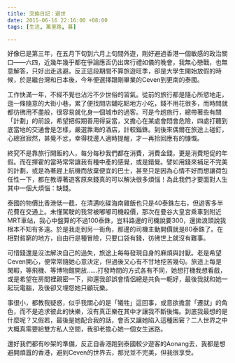 ```yaml
---
title: 交換日記：避世
date: 2015-06-16 22:16:00 +08:00
tags: [生活, 萬里路, 暮]

---
```


  
  
  
好像已是第三年，在五月下旬到六月上旬間外遊，剛好避過香港一個敏感的政治關口——六四，近幾年幾乎都在爭論應否仍出席行禮如儀的晚會，我無心戀戰，也無意解答，只好出走逃避。反正這段期間不算旅遊旺季，卻是大學生開始放假的時候，於是繼台灣和日本後，今年便選擇跟剛畢業的Ceven到更南的泰國。  
  
工作快滿一年，不經不覺也沾污不少世俗的習氣。從前的旅行都是隨心所慾地走，逛一條隨意的大街小巷，累了便找間店舖吃點地方小吃，錢不用花很多，而時間就都彷彿用不盡般，很容易就化身一個城市的過客。可是今趟旅行，總帶著些有關「計劃」的前設，希望把假期善用得妥當，又擔心在某處會悶會危險，四處打聽到底當地的交通會是怎樣，嚴選靠海的酒店，計較錙銖。到後來偶爾在旅途上碰釘，心總寂寂然，甚覺不忿，幸得枕邊人適時提醒，才一再拾回應有的慷慨。  
  
終究不是靠旅行開飯的人，每分每秒我們都在消費，消費金錢，更是消費短促的年假。而在揮霍的當時常常讓我有種中產的感覺，或是錯覺。譬如用錢來補足不完美的計劃，或是為著趕上航機而放棄便宜的巴士，甚至只是因為心情不好而想讓荷包任性一下，都在教導著遊客原來錢真的可以解決很多煩惱！為此我們才要面對人生其中一個大煩惱：缺錢。  
  
泰國的物價比香港低一截，在清邁吃碟海南雞飯也只是40泰銖左右，但遊客多半花費在交通上。未懂駕駛的我常被嘟嘟司機殺價，那次在曼谷大皇宮乘車到附近MRT車站，我心中盤算的不過100泰銖，豈料路邊的司機說要300，還拋浪頭說我根本不知有多遠。於是我走到另一街角，那邊的司機主動開價就是80泰銖了。在相對貧窮的地方，自由行是種冒險，只要口袋有錢，彷彿世上就沒有難事。  
  
可惜錢還是沒法解決自己的過失，旅途上每每發現自身的麻煩與討厭。老是希望Ceven開心，便常常隨她心意決定，但過後又心有不甘地挖苦幾句。旅途上每是閑暇，等飛機、等博物館開放……打發時間的方式各有不同，她想打機我想看戲，或是希望在房間裡親密一下，抑還我卻誤會情侶總是共負一軛好，最後我就和她一起玩電腦，及後卻又埋怨她只顧玩樂。  
  
事很小，都教我疑惑，似乎我關心的是「犧牲」這回事，或意欲擔當「遷就」的角色，而不是追求彼此的快樂，沒有真正樂在其中才讓我不斷後悔。到底我最想的是什麼呢？又假若，最後是她配合我的話，會否又讓她陷入這種困窘？二人世界之中大概真需要給雙方私人空間，我卻老擔心她一個女生迷路。  
  
還好我們都有吵架的準備，反正自香港跑到泰國較少遊客的Aonang去，我都是想避開煩囂的香港，避到Ceven的世界去，那兒並不完美，但我很享受。  
  
  
